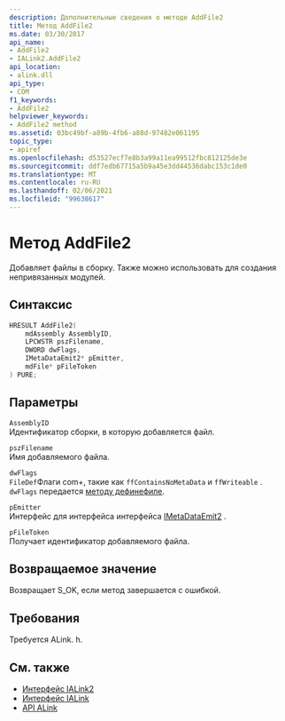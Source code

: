 ```yaml
---
description: Дополнительные сведения о методе AddFile2
title: Метод AddFile2
ms.date: 03/30/2017
api_name:
- AddFile2
- IALink2.AddFile2
api_location:
- alink.dll
api_type:
- COM
f1_keywords:
- AddFile2
helpviewer_keywords:
- AddFile2 method
ms.assetid: 03bc49bf-a89b-4fb6-a88d-97482e061195
topic_type:
- apiref
ms.openlocfilehash: d53527ecf7e8b3a99a11ea99512fbc812125de3e
ms.sourcegitcommit: ddf7edb67715a5b9a45e3dd44536dabc153c1de0
ms.translationtype: MT
ms.contentlocale: ru-RU
ms.lasthandoff: 02/06/2021
ms.locfileid: "99638617"
---
```

# <a name="addfile2-method"></a>Метод AddFile2

Добавляет файлы в сборку. Также можно использовать для создания непривязанных модулей.  
  
## <a name="syntax"></a>Синтаксис  
  
```cpp  
HRESULT AddFile2(  
    mdAssembly AssemblyID,  
    LPCWSTR pszFilename,  
    DWORD dwFlags,  
    IMetaDataEmit2* pEmitter,  
    mdFile* pFileToken  
) PURE;  
```  
  
## <a name="parameters"></a>Параметры  

 `AssemblyID`  
 Идентификатор сборки, в которую добавляется файл.  
  
 `pszFilename`  
 Имя добавляемого файла.  
  
 `dwFlags`  
 `FileDef`Флаги com+, такие как `ffContainsNoMetaData` и `ffWriteable` . `dwFlags` передается [методу дефинефиле](../metadata/imetadataassemblyemit-definefile-method.md).  
  
 `pEmitter`  
 Интерфейс для интерфейса интерфейса [IMetaDataEmit2](../metadata/imetadataemit2-interface.md) .  
  
 `pFileToken`  
 Получает идентификатор добавляемого файла.  
  
## <a name="return-value"></a>Возвращаемое значение  

 Возвращает S_OK, если метод завершается с ошибкой.  
  
## <a name="requirements"></a>Требования  

 Требуется ALink. h.  
  
## <a name="see-also"></a>См. также

- [Интерфейс IALink2](ialink2-interface.md)
- [Интерфейс IALink](ialink-interface.md)
- [API ALink](index.md)
